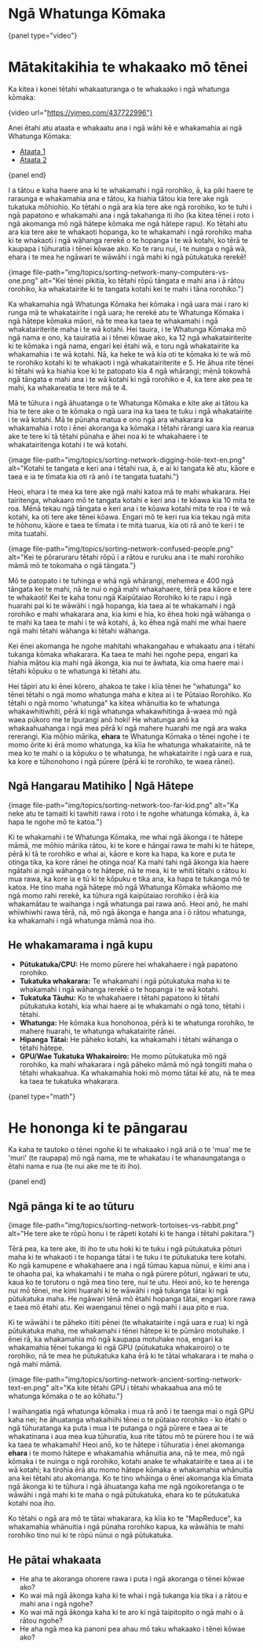 # Ngā Whatunga Kōmaka

{panel type="video"}

# Mātakitakihia te whakaako mō tēnei

Ka kitea i konei tētahi whakaaturanga o te whakaako i ngā whatunga kōmaka:

{video url="https://vimeo.com/437722996"}

Anei ētahi atu ataata e whakaatu ana i ngā wāhi kē e whakamahia ai ngā Whatunga Kōmaka:

- [Ataata 1](https://vimeo.com/437726931)
- [Ataata 2](https://vimeo.com/437726955)

{panel end}

I a tātou e kaha haere ana ki te whakamahi i ngā rorohiko, ā, ka piki haere te raraunga e whakamahia ana e tātou, ka hiahia tātou kia tere ake ngā tukatuka mōhiohio. Ko tētahi o ngā ara kia tere ake ngā rorohiko, ko te tuhi i ngā papatono e whakamahi ana i ngā takahanga iti iho (ka kitea tēnei i roto i ngā akomanga mō ngā hātepe kōmaka me ngā hātepe rapu). Ko tētahi atu ara kia tere ake te whakaoti hopanga, ko te whakamahi i ngā rorohiko maha ki te whakaoti i ngā wāhanga rerekē o te hopanga i te wā kotahi, ko tērā te kaupapa i tūhuratia i tēnei kōwae ako. Ko te raru nui, i te nuinga o ngā wā, ehara i te mea he ngāwari te wāwāhi i ngā mahi ki ngā pūtukatuka rerekē!

{image file-path="img/topics/sorting-network-many-computers-vs-one.png" alt="Kei tēnei pikitia, ko tētahi rōpū tāngata e mahi ana i ā rātou rorohiko, ka whakatairite ki te tangata kotahi kei te mahi i tāna rorohiko."}

Ka whakamahia ngā Whatunga Kōmaka hei kōmaka i ngā uara mai i raro ki runga mā te whakatairite i ngā uara; he rerekē atu te Whatunga Kōmaka i ngā hātepe kōmaka māori, nā te mea ka taea te whakamahi i ngā whakatairiterite maha i te wā kotahi. Hei tauira, i te Whatunga Kōmaka mō ngā nama e ono, ka tauiratia ai i tēnei kōwae ako, ka 12 ngā whakatairiterite ki te kōmaka i ngā nama, engari kei ētahi wā, e toru ngā whakatairite ka whakamahia i te wā kotahi. Nā, ka heke te wā kia oti te kōmaka ki te wā mō te rorohiko kotahi ki te whakaoti i ngā whakatairiterite e 5. He āhua rite tēnei ki tētahi wā ka hiahia koe ki te patopato kia 4 ngā whārangi; mēnā tokowhā ngā tāngata e mahi ana i te wā kotahi ki ngā rorohiko e 4, ka tere ake pea te mahi, ka whakareatia te tere mā te 4.

Mā te tūhura i ngā āhuatanga o te Whatunga Kōmaka e kite ake ai tātou ka hia te tere ake o te kōmaka o ngā uara ina ka taea te tuku i ngā whakatairite i te wā kotahi. Mā te pūnaha matua e ono ngā ara whakarara ka whakamahia i roto i ēnei akoranga ka kōmaka i tētahi rārangi uara kia rearua ake te tere ki tā tētahi pūnaha e āhei noa ki te whakahaere i te whakatairitenga kotahi i te wā kotahi.

{image file-path="img/topics/sorting-network-digging-hole-text-en.png" alt="Kotahi te tangata e keri ana i tētahi rua, ā, e ai ki tangata kē atu, kāore e taea e ia te tīmata kia oti rā anō i te tangata tuatahi."}

Heoi, ehara i te mea ka tere ake ngā mahi katoa mā te mahi whakarara. Hei tairitenga, whakaaro mō te tangata kotahi e keri ana i te kōawa kia 10 mita te roa. Mēnā tekau ngā tāngata e keri ana i te kōawa kotahi mita te roa i te wā kotahi, ka oti tere ake tēnei kōawa. Engari mō te keri rua kia tekau ngā mita te hōhonu, kāore e taea te tīmata i te mita tuarua, kia oti rā anō te keri i te mita tuatahi.

{image file-path="img/topics/sorting-network-confused-people.png" alt="Kei te pōraruraru tētahi rōpū i a rātou e ruruku ana i te mahi rorohiko māmā mō te tokomaha o ngā tāngata."}

Mō te patopato i te tuhinga e whā ngā whārangi, mehemea e 400 ngā tāngata kei te mahi, nā te nui o ngā mahi whakahaere, tērā pea kāore e tere te whakaoti! Kei te kaha tonu ngā Kaipūtaiao Rorohiko ki te rapu i ngā huarahi pai ki te wāwāhi i ngā hopanga, kia taea ai te whakamahi i ngā rorohiko e mahi whakarara ana, kia kimi e hia, ko ēhea hoki ngā wāhanga o te mahi ka taea te mahi i te wā kotahi, ā, ko ēhea ngā mahi me whai haere ngā mahi tētahi wāhanga ki tētahi wāhanga.

Kei ēnei akomanga he ngohe mahitahi whakangahau e whakaatu ana i tētahi tukanga kōmaka whakarara. Ka taea te mahi hei ngohe pepa, engari ka hiahia mātou kia mahi ngā ākonga, kia nui te āwhata, kia oma haere mai i tētahi kōpuku o te whatunga ki tētahi atu.

Hei tāpiri atu ki ēnei kōrero, ahakoa te take i kīia tēnei he "whatunga" ko tēnei tētahi o ngā momo whatunga maha e kitea ai i te Pūtaiao Rorohiko. Ko tētahi o ngā momo 'whatunga" ka kitea whānuitia ko te whatunga whakawhitiwhiti, pērā ki ngā whatunga whakawhitinga ā-waea mō ngā waea pūkoro me te Ipurangi anō hoki! He whatunga anō ka whakaahuahanga i ngā mea pērā ki ngā mahere huarahi me ngā ara waka rererangi. Kia mōhio mārika, **ehara** te Whatunga Kōmaka o tēnei ngohe i te momo ōrite ki ērā momo whatunga, ka kīia he whatunga whakatairite, nā te mea ko te mahi o ia kōpuku o te whatunga, he whakatairite i ngā uara e rua, ka kore e tūhonohono i ngā pūrere (pērā ki te rorohiko, te waea rānei).

## Ngā Hangarau Matihiko | Ngā Hātepe

{image file-path="img/topics/sorting-network-too-far-kid.png" alt="Ka neke atu te tamaiti ki tawhiti rawa i roto i te ngohe whatunga kōmaka, ā, ka hapa te ngohe mō te katoa."}

Ki te whakamahi i te Whatunga Kōmaka, me whai ngā ākonga i te hātepe māmā, me mōhio mārika rātou, ki te kore e hāngai rawa te mahi ki te hātepe, pērā ki tā te rorohiko e whai ai, kāore e kore ka hapa, ka kore e puta te otinga tika, ka kore rānei he otinga noa! Ka mahi tahi ngā ākonga kia haere ngātahi ai ngā wāhanga o te hātepe, nā te mea, ki te whiti tētahi o rātou ki mua rawa, ka kore ia e tū ki te kōpuku e tika ana, ka hapa te tukanga mō te katoa. He tino maha ngā hātepe mō ngā Whatunga Kōmaka whāomo me ngā momo rahi rerekē, ka tūhura ngā kaipūtaiao rorohiko i ērā kia whakamātau te waihanga i ngā whatunga pai rawa anō. Heoi anō, he mahi whīwhiwhi rawa tērā, nā, mō ngā ākonga e hanga ana i ō rātou whatunga, ka whakamahi i ngā whatunga māmā noa iho.

## He whakamarama i ngā kupu

- **Pūtukatuka/CPU:** He momo pūrere hei whakahaere i ngā papatono rorohiko.
- **Tukatuka whakarara:** Te whakamahi i ngā pūtukatuka maha ki te whakamahi i ngā wāhanga rerekē o te hopanga i te wā kotahi.
- **Tukatuka Tāuhu:** Ko te whakahaere i tētahi papatono ki tētahi pūtukatuka kotahi, kia whai haere ai te whakamahi o ngā tono, tētahi i tētahi.
- **Whatunga:** He kōmaka kua honohonoa, pērā ki te whatunga rorohiko, te mahere huarahi, te whatunga whakatairite rānei.
- **Hipanga Tātai:** He pāheko kotahi, ka whakamahi i tētahi wāhanga o tētahi hātepe.
- **GPU/Wae Tukatuka Whakairoiro:** He momo pūtukatuka mō ngā rorohiko, ka mahi whakarara i ngā pāheko māmā mō ngā tongiiti maha o tētahi whakaahua. Ka whakamahia hoki mō momo tātai kē atu, nā te mea ka taea te tukatuka whakarara.

{panel type="math"}

# He hononga ki te pāngarau

Ka kaha te tautoko o tēnei ngohe ki te whakaako i ngā ariā o te 'mua' me te 'muri' (te raupapa) mō ngā nama, me te whakatau i te whanaungatanga o ētahi nama e rua (te nui ake me te iti iho).

{panel end}

## Ngā pānga ki te ao tūturu

{image file-path="img/topics/sorting-network-tortoises-vs-rabbit.png" alt="He tere ake te rōpū honu i te rāpeti kotahi ki te hanga i tētahi pakitara."}

Tērā pea, ka tere ake, iti iho te utu hoki ki te tuku i ngā pūtukatuka pōturi maha ki te whakaoti i te hopanga tātai i te tuku i te pūtukatuka tere kotahi. Ko ngā kamupene e whakahaere ana i ngā tūmau kapua nūnui, e kimi ana i te ohaoha pai, ka whakamahi i te maha o ngā pūrere pōturi, ngāwari te utu, kaua ko te torutoru o ngā mea tino tere, nui te utu. Heoi anō, ko te herenga nui mō tēnei, me kimi huarahi ki te wāwāhi i ngā tukanga tātai ki ngā pūtukatuka maha. He ngāwari tēnā mō ētahi hopanga tātai, engari kore rawa e taea mō ētahi atu. Kei waenganui tēnei o ngā mahi i aua pito e rua.

Ki te wāwāhi i te pāheko itiiti pēnei (te whakatairite i ngā uara e rua) ki ngā pūtukatuka maha, me whakamahi i tēnei hātepe ki te pūmāro motuhake. I ēnei rā, ka whakamahia mō ngā kaupapa motuhake noa, engari ka whakamahia tēnei tukanga ki ngā GPU (pūtukatuka whakairoiro) o te rorohiko, nā te mea he pūtukatuka kaha ērā ki te tātai whakarara i te maha o ngā mahi māmā.

{image file-path="img/topics/sorting-network-ancient-sorting-network-text-en.png" alt="Ka kite tētahi GPU i tētahi whakaahua ana mō te whatunga kōmaka o te ao kōhatu."}

I waihangatia ngā whatunga kōmaka i mua rā anō i te taenga mai o ngā GPU kaha nei; he āhuatanga whakaihiihi tēnei o te pūtaiao rorohiko - ko ētahi o ngā tūhuratanga ka puta i mua i te putanga o ngā pūrere e taea ai te whakatinana i aua mea kua tūhuratia, kua rite tātou mō te pūrere hou i te wā ka taea te whakamahi! Heoi anō, ko te hātepe i tūhuratia i ēnei akomanga **ehara** i te momo hātepe e whakamahia whānuitia ana, nā te mea, mō ngā kōmaka i te nuinga o ngā rorohiko, kotahi anake te whakatairite e taea ai i te wā kotahi; ka tirohia ērā atu momo hātepe kōmaka e whakamahia whānuitia ana kei tētahi atu akomanga. Ko te tino whāinga o ēnei akomanga kia tīmata ngā ākonga ki te tūhura i ngā āhuatanga kaha me ngā ngoikoretanga o te wāwāhi i ngā mahi ki te maha o ngā pūtukatuka, ehara ko te pūtukatuka kotahi noa iho.

Ko tētahi o ngā ara mō te tātai whakarara, ka kīia ko te "MapReduce", ka whakamahia whānuitia i ngā pūnaha rorohiko kapua, ka wāwāhia te mahi rorohiko tino nui ki te rōpū nūnui o ngā pūtukatuka.

## He pātai whakaata

- He aha te akoranga ohorere rawa i puta i ngā akoranga o tēnei kōwae ako?
- Ko wai mā ngā ākonga kaha ki te whai i ngā tukanga kia tika i a rātou e mahi ana i ngā ngohe?
- Ko wai mā ngā ākonga kaha ki te aro ki ngā taipitopito o ngā mahi o ā rātou ngohe?
- He aha ngā mea ka panoni pea ahau mō taku whakaako i tēnei kōwae ako?